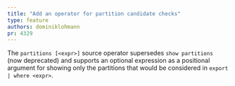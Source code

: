 ```yaml
---
title: "Add an operator for partition candidate checks"
type: feature
authors: dominiklohmann
pr: 4329
---
```


The `partitions [<expr>]` source operator supersedes `show partitions` (now
deprecated) and supports an optional expression as a positional argument for
showing only the partitions that would be considered in `export | where <expr>`.

